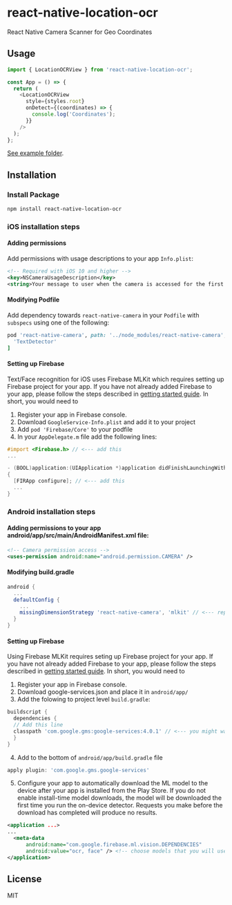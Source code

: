 # react-native-location-ocr

React Native Camera Scanner for Geo Coordinates

## Usage

```typescript
import { LocationOCRView } from 'react-native-location-ocr';

const App = () => {
  return (
    <LocationOCRView
      style={styles.root}
      onDetect={(coordinates) => {
        console.log('Coordinates');
      }}
    />
  );
};
```

[See example folder](/example).

## Installation

### Install Package

```sh
npm install react-native-location-ocr
```

### iOS installation steps

#### Adding permissions

Add permissions with usage descriptions to your app `Info.plist`:

```xml
<!-- Required with iOS 10 and higher -->
<key>NSCameraUsageDescription</key>
<string>Your message to user when the camera is accessed for the first time</string>
```

#### Modifying Podfile

Add dependency towards `react-native-camera` in your `Podfile` with `subspecs` using one of the following:

```ruby
pod 'react-native-camera', path: '../node_modules/react-native-camera', subspecs: [
  'TextDetector'
]
```

#### Setting up Firebase

Text/Face recognition for iOS uses Firebase MLKit which requires setting up Firebase project for your app.
If you have not already added Firebase to your app, please follow the steps described in [getting started guide](https://firebase.google.com/docs/ios/setup).
In short, you would need to

1. Register your app in Firebase console.
2. Download `GoogleService-Info.plist` and add it to your project
3. Add `pod 'Firebase/Core'` to your podfile
4. In your `AppDelegate.m` file add the following lines:

```objective-c
#import <Firebase.h> // <--- add this
...

- (BOOL)application:(UIApplication *)application didFinishLaunchingWithOptions:(NSDictionary *)launchOptions
{
  [FIRApp configure]; // <--- add this
  ...
}
```

### Android installation steps

#### Adding permissions to your app android/app/src/main/AndroidManifest.xml file:

```xml
<!-- Camera permission access -->
<uses-permission android:name="android.permission.CAMERA" />
```

#### Modifying build.gradle

```gradle
android {
  ...
  defaultConfig {
    ...
    missingDimensionStrategy 'react-native-camera', 'mlkit' // <--- replace general with mlkit
  }
}
```

#### Setting up Firebase

Using Firebase MLKit requires seting up Firebase project for your app. If you have not already added Firebase to your app, please follow the steps described in [getting started guide](https://firebase.google.com/docs/android/setup).
In short, you would need to

1. Register your app in Firebase console.
2. Download google-services.json and place it in `android/app/`
3. Add the folowing to project level `build.gradle`:

```gradle
buildscript {
  dependencies {
  // Add this line
  classpath 'com.google.gms:google-services:4.0.1' // <--- you might want to use different version
  }
}
```

4. Add to the bottom of `android/app/build.gradle` file

```gradle
apply plugin: 'com.google.gms.google-services'
```

5. Configure your app to automatically download the ML model to the device after your app is installed from the Play Store. If you do not enable install-time model downloads, the model will be downloaded the first time you run the on-device detector. Requests you make before the download has completed will produce no results.

```xml
<application ...>
...
  <meta-data
      android:name="com.google.firebase.ml.vision.DEPENDENCIES"
      android:value="ocr, face" /> <!-- choose models that you will use -->
</application>
```

## License

MIT
